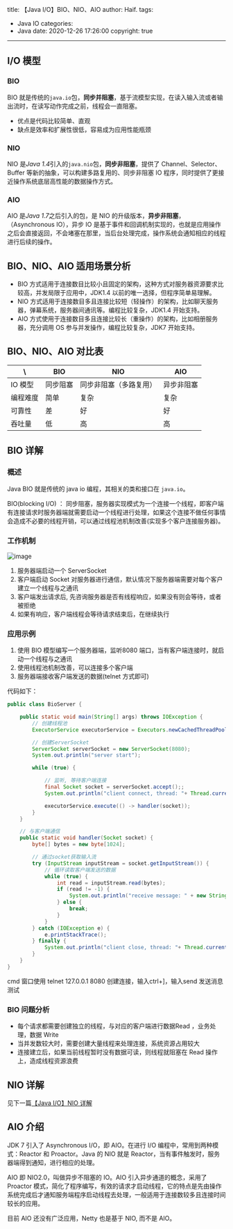 title: 【Java I/O】BIO、NIO、AIO
author: Haif.
tags:
  - Java IO
categories:
  - Java
date: 2020-12-26 17:26:00
copyright: true

---

## I/O 模型

### BIO

BIO 就是传统的`java.io`包，**同步并阻塞**，基于流模型实现，在读入输入流或者输出流时，在读写动作完成之前，线程会一直阻塞。

* 优点是代码比较简单、直观
* 缺点是效率和扩展性很低，容易成为应用性能瓶颈

### NIO

NIO 是*Java 1.4*引入的`java.nio`包，**同步非阻塞**，提供了 Channel、Selector、Buffer 等新的抽象，可以构建多路复用的、同步非阻塞 IO 程序，同时提供了更接近操作系统底层高性能的数据操作方式。

### AIO

AIO 是*Java 1.7*之后引入的包，是 NIO 的升级版本，**异步非阻塞**，（Asynchronous IO），异步 IO 是基于事件和回调机制实现的，也就是应用操作之后会直接返回，不会堵塞在那里，当后台处理完成，操作系统会通知相应的线程进行后续的操作。

<!-- more -->

## BIO、NIO、AIO 适用场景分析

* BIO 方式适用于连接数目比较小且固定的架构，这种方式对服务器资源要求比较高，并发局限于应用中，JDK1.4 以前的唯一选择，但程序简单易理解。
* NIO 方式适用于连接数目多且连接比较短（轻操作）的架构，比如聊天服务器，弹幕系统，服务器间通讯等。编程比较复杂，JDK1.4 开始支持。
* AIO 方式使用于连接数目多且连接比较长（重操作）的架构，比如相册服务器，充分调用 OS 参与并发操作，编程比较复杂，JDK7 开始支持。

## BIO、NIO、AIO 对比表


\ | BIO| NIO | AIO
---|---|---|---
IO 模型 | 同步阻塞 | 同步非阻塞（多路复用） | 异步非阻塞
编程难度 | 简单 | 复杂 | 复杂
可靠性 | 差 | 好 | 好
吞吐量 | 低 | 高 | 高

## BIO 详解

### 概述

Java BIO 就是传统的 java io 编程，其相关的类和接口在 `java.io`。

BIO(blocking I/O) ： 同步阻塞，服务器实现模式为一个连接一个线程，即客户端有连接请求时服务器端就需要启动一个线程进行处理，如果这个连接不做任何事情会造成不必要的线程开销，可以通过线程池机制改善(实现多个客户连接服务器)。

### 工作机制

![image](https://haif-cloud.oss-cn-beijing.aliyuncs.com/io/bio.png)

1. 服务器端启动一个 ServerSocket 
2. 客户端启动 Socket 对服务器进行通信，默认情况下服务器端需要对每个客户建立一个线程与之通讯
3. 客户端发出请求后, 先咨询服务器是否有线程响应，如果没有则会等待，或者被拒绝 
4. 如果有响应，客户端线程会等待请求结束后，在继续执行

### 应用示例

1. 使用 BIO 模型编写一个服务器端，监听8080 端口，当有客户端连接时，就启动一个线程与之通讯
2. 使用线程池机制改善，可以连接多个客户端
3. 服务器端接收客户端发送的数据(telnet 方式即可)

代码如下：

```java
public class BioServer {

    public static void main(String[] args) throws IOException {
        // 创建线程池
        ExecutorService executorService = Executors.newCachedThreadPool();

        // 创建ServerSocket
        ServerSocket serverSocket = new ServerSocket(8080);
        System.out.println("server start");

        while (true) {

            // 监听, 等待客户端连接
            final Socket socket = serverSocket.accept();;
            System.out.println("client connect, thread: "+ Thread.currentThread());

            executorService.execute(() -> handler(socket));
        }
    }

    // 与客户端通信
    public static void handler(Socket socket) {
        byte[] bytes = new byte[1024];

        // 通过socket获取输入流
        try (InputStream inputStream = socket.getInputStream()) {
            // 循环读取客户端发送的数据
            while (true) {
                int read = inputStream.read(bytes);
                if (read != -1) {
                    System.out.println("receive message: " + new String(bytes, 0 , read) + ", thread: "+ Thread.currentThread());
                } else {
                    break;
                }
            }
        } catch (IOException e) {
            e.printStackTrace();
        } finally {
            System.out.println("client close, thread: "+ Thread.currentThread());
        }
    }
}
```

cmd 窗口使用 telnet 127.0.0.1 8080 创建连接，输入ctrl+]，输入send <message> 发送消息测试

### BIO 问题分析

* 每个请求都需要创建独立的线程，与对应的客户端进行数据Read ，业务处理，数据 Write
* 当并发数较大时，需要创建大量线程来处理连接，系统资源占用较大
* 连接建立后，如果当前线程暂时没有数据可读，则线程就阻塞在 Read 操作上，造成线程资源浪费

## NIO 详解

见下一篇[【Java I/O】NIO 详解](https://haifuns.com/2020/12/26/java-nio/)

## AIO 介绍

JDK 7 引入了 Asynchronous I/O，即 AIO。在进行 I/O 编程中，常用到两种模式：Reactor 和 Proactor。Java 的 NIO 就是 Reactor，当有事件触发时，服务器端得到通知，进行相应的处理。

AIO 即 NIO2.0，叫做异步不阻塞的 IO。AIO 引入异步通道的概念，采用了 Proactor 模式，简化了程序编写，有效的请求才启动线程，它的特点是先由操作系统完成后才通知服务端程序启动线程去处理，一般适用于连接数较多且连接时间较长的应用。

目前 AIO 还没有广泛应用，Netty 也是基于 NIO, 而不是 AIO。
